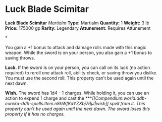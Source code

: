 # Luck Blade Scimitar

**Luck Blade Scimitar**
_Martialm_
**Type:** Martialm
**Quantity:** 1
**Weight:** 3 lb
**Price:** 175000 gp
**Rarity:** Legendary
**Attunement:** Requires Attunement

*<p>You gain a +1 bonus to attack and damage rolls made with this magic weapon. While the sword is on your person, you also gain a +1 bonus to saving throws.

**Luck.** If the sword is on your person, you can call on its luck (no action required) to reroll one attack roll, ability check, or saving throw you dislike. You must use the second roll. This property can't be used again until the next dawn.

**Wish.** The sword has 1d4 – 1 charges. While holding it, you can use an action to expend 1 charge and cast the ****[[Compendium.world.ddb-eureka-ddb-spells.Item.n8kWfKdYZXbj7RjJ|wish]] spell from it. This property can't be used again until the next dawn. The sword loses this property if it has no charges.</p>*